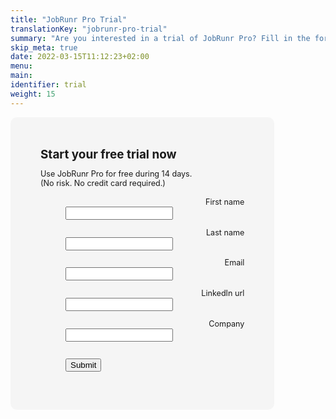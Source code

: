 ```yaml
---
title: "JobRunr Pro Trial"
translationKey: "jobrunr-pro-trial"
summary: "Are you interested in a trial of JobRunr Pro? Fill in the form below and we will send you all the necessary information to get started!"
skip_meta: true
date: 2022-03-15T11:12:23+02:00
menu:
main:
identifier: trial
weight: 15
---
```


<style>
    #trial-form {
        font-size: 90%;
    }
    #trial-form dl {
        margin: 0 0 1em;
    }
    #trial-form dl input[type="text"] {
        width: 60%;
    }
    @media only screen and (max-width: 1140px) {
        #like-a-pro {
            display: none;
        }
    }
</style>

<script type="text/javascript">
    document.addEventListener("DOMContentLoaded", function(event) {
        document.getElementById('firstName').focus();
    });

    function submitForm() {
        const firstNameField = document.getElementById('firstName');
        const lastNameField = document.getElementById('lastName');
        const emailField = document.getElementById('email');
        const linkedInField = document.getElementById('linkedIn');
        const companyField = document.getElementById('company');

        const firstName = firstNameField.value;
        const lastName = lastNameField.value;
        const email = emailField.value;
        const linkedIn = linkedInField.value;
        const company = companyField.value;
        
        if(!firstName || !lastName || !email || !company || !email.includes('@') || !(linkedIn.startsWith('https://linkedin') || linkedIn.startsWith('https://www.linkedin'))) {
            document.getElementById('trial-form-error').style.display = 'block';
        } else {
            document.getElementById('trial-form-error').style.display = 'none';
            
            firstNameField.disabled = true;
            lastNameField.disabled = true;
            emailField.disabled = true;
            linkedInField.disabled = true;
            companyField.disabled = true;
            document.getElementById('submit-btn').disabled = true;
            const trialData = {
                firstName: firstName,
                lastName: lastName,
                email: email,
                linkedIn: linkedIn,
                company: company
            };
            fetch('https://api.jobrunr.io/api/request-trial', {method: 'POST', headers: {'Content-Type': 'application/json'}, body: JSON.stringify(trialData)})
                .then(resp => {
                    if(resp.status === 200) {
                        document.getElementById('trial-form').style.display = 'none';
                        document.getElementById('trial-success-response').style.display = 'block';
                    } else {
                        document.getElementById('trial-form').style.display = 'none';
                        document.getElementById('trial-error-response').style.display = 'block';
                }
                })
                .catch(error => {
                    document.getElementById('trial-form').style.display = 'none';
                    document.getElementById('trial-error-response').style.display = 'block';
                });
        }
        return false;
    }

</script>

<div style="display: flex; column-gap: 100px;">
    <div style="flex: 0.8; background: #f5f5f5; padding: 3rem; border: #f5f5f5; border-radius: 10px; margin-bottom: 5rem;">
        <div id="trial-form">
            <form novalidate="">
                <h2 style="margin: 0 0 .5em;">Start your free trial now</h2>
                <p style="margin-bottom: 0">
                    Use JobRunr Pro for free during 14 days.<br />(No risk. No credit card required.)<br/>
                </p>
                <br />
                <div>
                    <dl>
                        <dt style="text-align: right"><label for="firstName">First name </label></dt> 
                        <dd><input type="text" value="" name="firstName" class="" id="firstName" /></dd>
                    </dl>
                    <dl>
                        <dt style="text-align: right"><label for="lastName">Last name </label></dt> 
                        <dd><input type="text" value="" name="lastName" class="" id="lastName" /></dd>
                    </dl>
                    <dl>
                        <dt style="text-align: right"><label for="email">Email </label></dt> 
                        <dd><input type="text" value="" name="email" class="" id="email" /></dd>
                    </dl>
                    <dl>
                        <dt style="text-align: right"><label for="linkedIn">LinkedIn url</label></dt> 
                        <dd><input type="text" value="" name="linkedIn" class="" id="linkedIn" /></dd>
                    </dl>
                    <dl>
                        <dt style="text-align: right"><label for="company">Company</label></dt> 
                        <dd><input type="text" value="" name="company" class="" id="company" /></dd>
                    </dl>
                    <dl id="trial-form-error" style="display: none">
                        <dt style="text-align: right">&nbsp;</dt> 
                        <dd>
                            <div class="response" style="color:red;">All fields are required.</div>
                        </dd>
                    </dl>
                    <dl>
                        <dt style="text-align: right">&nbsp;</dt> 
                        <dd>
                            <input id="submit-btn" type="button" value="Submit" onclick="submitForm();" />
                        </dd>
                    </dl>
                </div>
            </form>
        </div>
        <div id="mce-responses" class="clear">
            <div class="response" id="trial-error-response" style="display:none; color:red;">Error submitting your request for a trial. Please try again later.</div>
            <div class="response" id="trial-success-response" style="display:none">Thanks for requesting a trial. I will get back to you as soon as possible.</div>
        </div> 
    </div>
    <div id="like-a-pro" style="flex: 1;">
        <h2 style="margin: 1em 0 .5em 0;">Run all your Java jobs, like a Pro.</h2>
        <figure style="margin: 0em 0 1.5em 0">
            <img src="/try-jobrunr-pro.png" class="kg-image" style="max-height: 450px; border-radius: 10px">
            <figcaption>Use JobRunr Pro to launch millions of jobs and make your<br>development life hassle-free!</figcaption>
        </figure>
    </div>
</div>